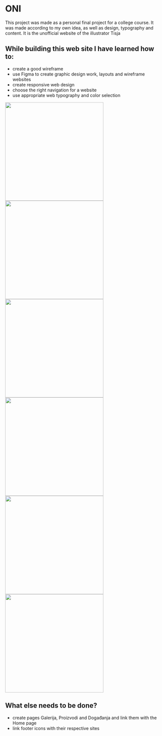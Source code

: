 # ONI
This project was made as a personal final project for a college course. It was made according to my own idea,
as well as design, typography and content. It is the unofficial website of the illustrator Tisja

## While building this web site I have learned how to:
- create a good wireframe
- use Figma to create graphic design work, layouts and wireframe websites
- create responsive web design
- choose the right navigation for a website
- use appropriate web typography and color selection

<img src="https://user-images.githubusercontent.com/52664508/140559941-2c9406de-9195-4f8c-a508-2b174147a60c.png" width="315" /> <img src="https://user-images.githubusercontent.com/52664508/140560235-491c9880-4334-45e9-a208-4fd3c0716cc6.png" width="315" /> 
<img src="https://user-images.githubusercontent.com/52664508/140560536-99904211-fc12-47aa-8415-0da3f14c4d0a.png" width="315" /> <img src="https://user-images.githubusercontent.com/52664508/140561642-800b6513-3397-41b1-b469-a0e32476d9d2.png" width="315" />
<img src="https://user-images.githubusercontent.com/52664508/140560830-29e5350c-3bf1-46ef-b28d-6798cc540013.png" width="315" /> <img src="https://user-images.githubusercontent.com/52664508/140560877-7ed42dbe-39ef-4354-832c-6ea1c20ee2b7.png" width="315" />

## What else needs to be done?
- create pages Galerija, Proizvodi and Događanja and link them with the Home page
- link footer icons with their respective sites
